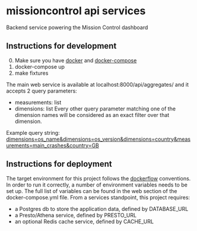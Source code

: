 missioncontrol api services
===========================


Backend service powering the Mission Control dashboard


Instructions for development
----------------------------

0. Make sure you have [docker](https://docker.io) and [docker-compose](https://github.com/docker/compose)
1. docker-compose up
2. make fixtures

The main web service is available at localhost:8000/api/aggregates/ and it accepts
2 query parameters:
 - measurements: list
 - dimensions: list
 Every other query parameter matching one of the dimension names will be considered as an exact filter over that dimension.

 Example query string: [dimensions=os_name&dimensions=os_version&dimensions=country&measurements=main_crashes&country=GB](http://localhost:8000/api/aggregates/?dimensions=os_name&dimensions=os_version&dimensions=country&measurements=main_crashes&country=GB)

Instructions for deployment
---------------------------

The target environment for this project follows the [dockerflow](https://github.com/mozilla-services/Dockerflow) conventions.
In order to run it correctly, a number of environment variables needs to be set up.
The full list of variables can be found in the web section of the docker-compose.yml file.
From a services standpoint, this project requires:
 - a Postgres db to store the application data, defined by DATABASE_URL
 - a Presto/Athena service, defined by PRESTO_URL
 - an optional Redis cache service, defined by CACHE_URL
